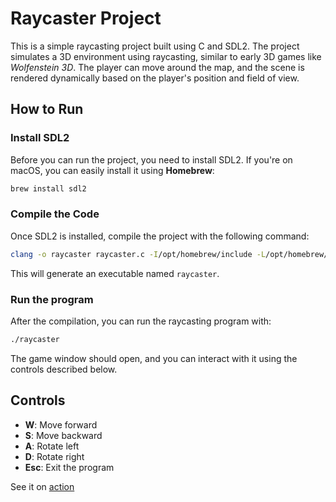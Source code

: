 # Raycaster Project

This is a simple raycasting project built using C and SDL2. The project simulates a 3D environment using raycasting, similar to early 3D games like *Wolfenstein 3D*. The player can move around the map, and the scene is rendered dynamically based on the player's position and field of view.

## How to Run

### Install SDL2

Before you can run the project, you need to install SDL2. If you're on macOS, you can easily install it using **Homebrew**:

```bash
brew install sdl2
```
### Compile the Code

Once SDL2 is installed, compile the project with the following command:

``` bash
clang -o raycaster raycaster.c -I/opt/homebrew/include -L/opt/homebrew/lib -lSDL2 -lm
```

This will generate an executable named `raycaster`.

### Run the program

After the compilation, you can run the raycasting program with:

``` bash
./raycaster
```
The game window should open, and you can interact with it using the controls described below.

## Controls
- **W**: Move forward
- **S**: Move backward
- **A**: Rotate left
- **D**: Rotate right
- **Esc**: Exit the program

See it on [action](https://youtu.be/YLeauFlM1KY)

